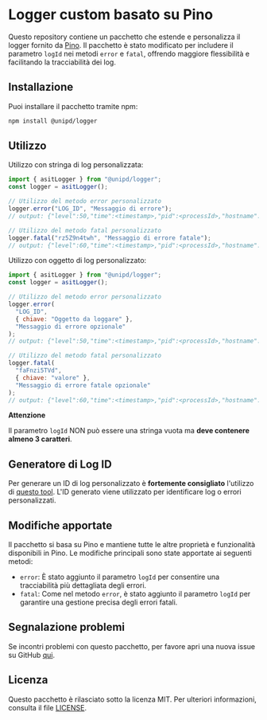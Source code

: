 # Logger custom basato su Pino

Questo repository contiene un pacchetto che estende e personalizza il logger fornito da [Pino](https://github.com/pinojs/pino). Il pacchetto è stato modificato per includere il parametro `logId` nei metodi `error` e `fatal`, offrendo maggiore flessibilità e facilitando la tracciabilità dei log.

## Installazione

Puoi installare il pacchetto tramite npm:

```bash
npm install @unipd/logger
```

## Utilizzo

Utilizzo con stringa di log personalizzata:

```javascript
import { asitLogger } from "@unipd/logger";
const logger = asitLogger();

// Utilizzo del metodo error personalizzato
logger.error("LOG_ID", "Messaggio di errore");
// output: {"level":50,"time":<timestamp>,"pid":<processId>,"hostname":"<hostname>","logId":"LOG_ID","msg":"Messaggio di errore"}

// Utilizzo del metodo fatal personalizzato
logger.fatal("rz5Z9n4twh", "Messaggio di errore fatale");
// output: {"level":60,"time":<timestamp>,"pid":<processId>,"hostname":"<hostname>","logId":"rz5Z9n4twh","msg":"Messaggio di errore fatale"}
```

Utilizzo con oggetto di log personalizzato:

```javascript
import { asitLogger } from "@unipd/logger";
const logger = asitLogger();

// Utilizzo del metodo error personalizzato
logger.error(
  "LOG_ID",
  { chiave: "Oggetto da loggare" },
  "Messaggio di errore opzionale"
);
// output: {"level":50,"time":<timestamp>,"pid":<processId>,"hostname":"<hostname>","logId":"LOG_ID","chiave":"valore","msg":"Messaggio di errore opzionale"}

// Utilizzo del metodo fatal personalizzato
logger.fatal(
  "faFnzi5TVd",
  { chiave: "valore" },
  "Messaggio di errore fatale opzionale"
);
// output: {"level":60,"time":<timestamp>,"pid":<processId>,"hostname":"<hostname>","logId":"faFnzi5TVd","chiave":"valore","msg":"Messaggio di errore fatale opzionale"}
```

**Attenzione**

Il parametro `logId` NON può essere una stringa vuota ma **deve contenere almeno 3 caratteri**.

## Generatore di Log ID

Per generare un ID di log personalizzato è **fortemente consigliato** l'utilizzo di [questo tool](https://piattaforme-applicativi.github.io/LogIdGenerator/).
L'ID generato viene utilizzato per identificare log o errori personalizzati.

## Modifiche apportate

Il pacchetto si basa su Pino e mantiene tutte le altre proprietà e funzionalità disponibili in Pino. Le modifiche principali sono state apportate ai seguenti metodi:

- `error`: È stato aggiunto il parametro `logId` per consentire una tracciabilità più dettagliata degli errori.
- `fatal`: Come nel metodo `error`, è stato aggiunto il parametro `logId` per garantire una gestione precisa degli errori fatali.

## Segnalazione problemi

Se incontri problemi con questo pacchetto, per favore apri una nuova issue su GitHub [qui](https://github.com/Piattaforme-Applicativi/AsitLogger/issues).

## Licenza

Questo pacchetto è rilasciato sotto la licenza MIT. Per ulteriori informazioni, consulta il file [LICENSE](LICENSE).

